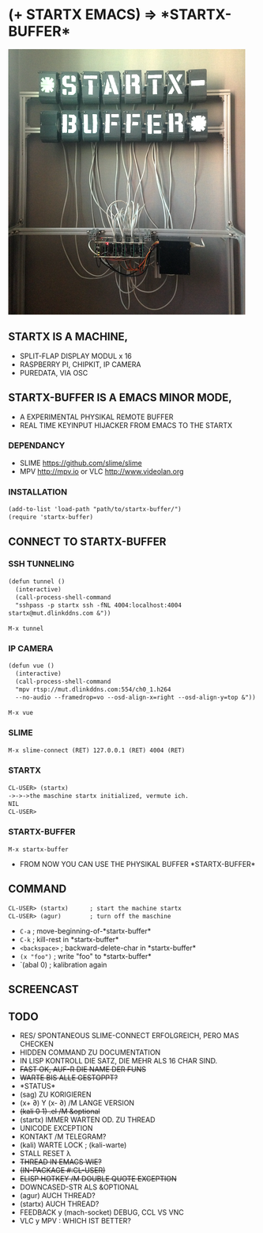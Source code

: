 # (+ STARTX EMACS) => \*STARTX-BUFFER\*
![foto](media/startx-buffer.png)
<!-- ![foto](media/mit-kamera.png) -->

## STARTX IS A MACHINE,
* SPLIT-FLAP DISPLAY MODUL x 16
* RASPBERRY PI, CHIPKIT, IP CAMERA
* PUREDATA, VIA OSC

## STARTX-BUFFER IS A EMACS MINOR MODE,
* A EXPERIMENTAL PHYSIKAL REMOTE BUFFER
* REAL TIME KEYINPUT HIJACKER FROM EMACS TO THE STARTX

### DEPENDANCY
* SLIME <https://github.com/slime/slime>
* MPV <http://mpv.io> or VLC <http://www.videolan.org>

### INSTALLATION
```
(add-to-list 'load-path "path/to/startx-buffer/")
(require 'startx-buffer)
```

## CONNECT TO STARTX-BUFFER
### SSH TUNNELING
``` 
(defun tunnel ()
  (interactive)
  (call-process-shell-command
  "sshpass -p startx ssh -fNL 4004:localhost:4004 startx@mut.dlinkddns.com &"))
```
`M-x tunnel`
  
### IP CAMERA
```
(defun vue ()
  (interactive)
  (call-process-shell-command
  "mpv rtsp://mut.dlinkddns.com:554/ch0_1.h264
  --no-audio --framedrop=vo --osd-align-x=right --osd-align-y=top &"))
``` 
`M-x vue`

### SLIME
`M-x slime-connect (RET) 127.0.0.1 (RET) 4004 (RET)`
### STARTX
```
CL-USER> (startx)
->->->the maschine startx initialized, vermute ich.
NIL
CL-USER>
```
### STARTX-BUFFER

`M-x startx-buffer`
* FROM NOW YOU CAN USE THE PHYSIKAL BUFFER \*STARTX-BUFFER\*

## COMMAND
```
CL-USER> (startx)      ; start the machine startx
CL-USER> (agur)        ; turn off the maschine
```
* `C-a`         ; move-beginning-of-\*startx-buffer\*
* `C-k`         ; kill-rest in \*startx-buffer\*
* `<backspace>` ; backward-delete-char in \*startx-buffer\*
* `(x "foo")`   ; write "foo" to \*startx-buffer\*
* `(abal 0)     ; kalibration again 

<!-- ## STARTX-THEATRE IS A REMOTE LIVE THEATRE ENVIRONMENT, -->
<!-- ![foto](media/startx-theatre.png) -->

<!-- * LIVE CODING INSPIRED -->
<!-- * SATELLITE REMOTE PROGRAMMING INSPIRED  -->
<!-- * "THE LIBRARY OF BABEL BY JORGE LUIS BORGES" GELESEN. -->

## SCREENCAST

## TODO
* RES/ SPONTANEOUS SLIME-CONNECT ERFOLGREICH, PERO MAS CHECKEN
* HIDDEN COMMAND ZU DOCUMENTATION
* IN LISP KONTROLL DIE SATZ, DIE MEHR ALS 16 CHAR SIND.
 * ~~FAST OK, AUF-R DIE NAME DER FUNS~~
 * ~~WARTE BIS ALLE GESTOPPT?~~
  * \*STATUS\*
* (sag) ZU KORIGIEREN
* (x+ ∂) Y (x- ∂) /M LANGE VERSION
* ~~(kali 0 1) .el /M &optional~~
* (startx) IMMER WARTEN OD. ZU THREAD
* UNICODE EXCEPTION
* KONTAKT /M TELEGRAM?
* (kali) WARTE LOCK ; (kali-warte) 
* STALL RESET λ
* ~~THREAD IN EMACS WIE?~~
* ~~(IN-PACKAGE #:CL-USER)~~
* ~~ELISP HOTKEY /M DOUBLE QUOTE EXCEPTION~~
* DOWNCASED-STR ALS &OPTIONAL
* (agur) AUCH THREAD?
* (startx) AUCH THREAD?
* FEEDBACK y (mach-socket) DEBUG, CCL VS VNC 
* VLC y MPV : WHICH IST BETTER?
